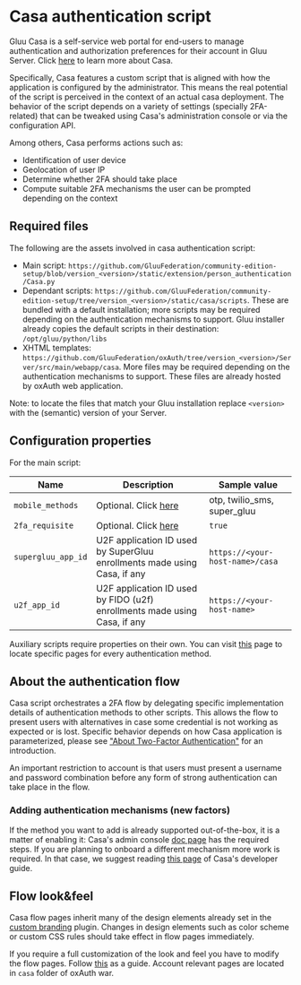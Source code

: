 # Casa authentication script

Gluu Casa is a self-service web portal for end-users to manage authentication and authorization preferences for their account in Gluu Server. Click [here](https://casa.gluu.org) to learn more about Casa.

Specifically, Casa features a custom script that is aligned with how the application is configured by the administrator. This means the real potential of the script is perceived in the context of an actual casa deployment. The behavior of the script depends on a variety of settings (specially 2FA-related) that can be tweaked using Casa's administration console or via the configuration API.

Among others, Casa performs actions such as:

- Identification of user device 
- Geolocation of user IP
- Determine whether 2FA should take place
- Compute suitable 2FA mechanisms the user can be prompted depending on the context
        
## Required files

The following are the assets involved in casa authentication script:

- Main script: `https://github.com/GluuFederation/community-edition-setup/blob/version_<version>/static/extension/person_authentication/Casa.py`
- Dependant scripts: `https://github.com/GluuFederation/community-edition-setup/tree/version_<version>/static/casa/scripts`. These are bundled with a default installation; more scripts may be required depending on the authentication mechanisms to support. Gluu installer already copies the default scripts in their destination: `/opt/gluu/python/libs`
- XHTML templates: `https://github.com/GluuFederation/oxAuth/tree/version_<version>/Server/src/main/webapp/casa`. More files may be required depending on the authentication mechanisms to support. These files are already hosted by oxAuth web application.

Note: to locate the files that match your Gluu installation replace `<version>` with the (semantic) version of your Server. 

## Configuration properties 

For the main script:

|Name|Description|Sample value|
|-|-|-|
|`mobile_methods`|Optional. Click [here]( https://www.gluu.org/docs/casa/administration/2fa-basics/#associated-strength-of-credentials)|otp, twilio_sms, super_gluu|
|`2fa_requisite`|Optional. Click [here]( https://gluu.org/docs/casa/administration/2fa-basics/#forcing-users-to-enroll-a-specific-credential-before-2fa-is-available)|`true`|
|`supergluu_app_id`|U2F application ID used by SuperGluu enrollments made using Casa, if any|`https://<your-host-name>/casa`|
|`u2f_app_id`|U2F application ID used by FIDO (u2f) enrollments made using Casa, if any|`https://<your-host-name>`|

Auxiliary scripts require properties on their own. You can visit [this](https://www.gluu.org/docs/gluu-server/authn-guide/intro/) page to locate specific pages for every authentication method.

## About the authentication flow

Casa script orchestrates a 2FA flow by delegating specific implementation details of authentication methods to other  scripts. This allows the flow to present users with alternatives in case some credential is not working as expected or is lost. Specific behavior depends on how Casa application is parameterized, please see ["About Two-Factor Authentication"](https://gluu.org/docs/casa/administration/2fa-basics/) for an introduction.

An important restriction to account is that users must present a username and password combination before any form of strong authentication can take place in the flow.

### Adding authentication mechanisms (new factors)

If the method you want to add is already supported out-of-the-box, it is a matter of enabling it: Casa's admin console [doc page](https://gluu.org/docs/casa/administration/admin-console/#enabled-methods) has the required steps. If you are planning to onboard a different mechanism more work is required. In that case, we suggest reading [this page](https://gluu.org/docs/casa/developer/authn-methods/) of Casa's developer guide.

## Flow look&feel

Casa flow pages inherit many of the design elements already set in the [custom branding](https://gluu.org/docs/casa/plugins/custom-branding/) plugin. Changes in design elements such as color scheme or custom CSS rules should take effect in flow pages immediately.

If you require a full customization of the look and feel you have to modify the flow pages. Follow [this](https://gluu.org/docs/gluu-server/operation/custom-design/) as a guide. Account relevant pages are located in `casa` folder of oxAuth war.

